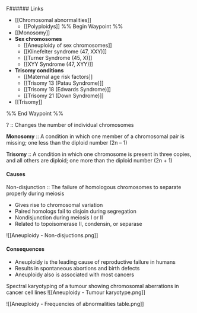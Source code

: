 F###### Links
- [[Chromosomal abnormalities]]
	- [[Polyploidys]]
%% Begin Waypoint %%
- [[Monosomy]]
- **Sex chromosomes**
	- [[Aneuploidy of sex chromosomes]]
	- [[Klinefelter syndrome (47, XXY)]]
	- [[Turner Syndrome (45, X)]]
	- [[XYY Syndrome (47, XYY)]]
- **Trisomy conditions**
	- [[Maternal age risk factors]]
	- [[Trisomy 13 (Patau Syndrome)]]
	- [[Trisomy 18 (Edwards Syndrome)]]
	- [[Trisomy 21 (Down Syndrome)]]
- [[Trisomy]]

%% End Waypoint %%

? :: Changes the number of individual chromosomes

**Monosomy** :: A condition in which one member of a chromosomal pair is missing; one less than the diploid number (2n – 1)

**Trisomy** :: A condition in which one chromosome is present in three copies, and all others are diploid; one more than the diploid number (2n + 1)


#### Causes
Non-disjunction :: The failure of homologous chromosomes to separate properly during meiosis
- Gives rise to chromosomal variation
- Paired homologs fail to disjoin during segregation
- Nondisjunction during meiosis I or II
- Related to topoisomerase II, condensin, or separase

![[Aneuploidy - Non-disjuctions.png]]


#### Consequences
- Aneuploidy is the leading cause of reproductive failure in humans
- Results in spontaneous abortions and birth defects
- Aneuploidy also is associated with most cancers

Spectral karyotyping of a tumour showing chromosomal aberrations in cancer cell lines
![[Aneuploidy - Tumour karyotype.png]]

![[Aneuploidy - Frequencies of abnormalities table.png]]